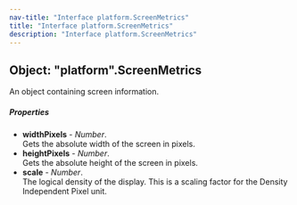 ```yaml
---
nav-title: "Interface platform.ScreenMetrics"
title: "Interface platform.ScreenMetrics"
description: "Interface platform.ScreenMetrics"
---
```

## Object: "platform".ScreenMetrics  
An object containing screen information.

##### Properties
 - **widthPixels** - _Number_.    
  Gets the absolute width of the screen in pixels.
 - **heightPixels** - _Number_.    
  Gets the absolute height of the screen in pixels.
 - **scale** - _Number_.    
  The logical density of the display. This is a scaling factor for the Density Independent Pixel unit.